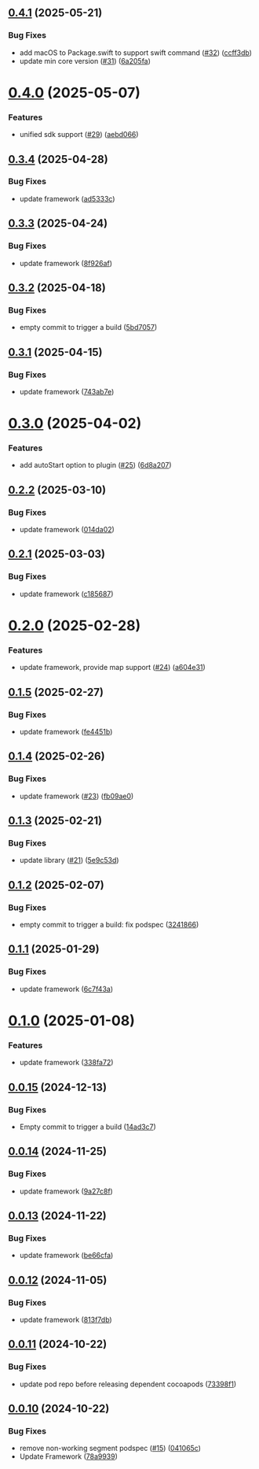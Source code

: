 ## [0.4.1](https://github.com/amplitude/AmplitudeSessionReplay-iOS/compare/v0.4.0...v0.4.1) (2025-05-21)


### Bug Fixes

* add macOS to Package.swift to support swift command ([#32](https://github.com/amplitude/AmplitudeSessionReplay-iOS/issues/32)) ([ccff3db](https://github.com/amplitude/AmplitudeSessionReplay-iOS/commit/ccff3db585b088e136744ef22d1afaf5dac8d878))
* update min core version ([#31](https://github.com/amplitude/AmplitudeSessionReplay-iOS/issues/31)) ([6a205fa](https://github.com/amplitude/AmplitudeSessionReplay-iOS/commit/6a205fae62b42fe6d6a1d8cfcd5c96d2e80eab64))

# [0.4.0](https://github.com/amplitude/AmplitudeSessionReplay-iOS/compare/v0.3.4...v0.4.0) (2025-05-07)


### Features

* unified sdk support ([#29](https://github.com/amplitude/AmplitudeSessionReplay-iOS/issues/29)) ([aebd066](https://github.com/amplitude/AmplitudeSessionReplay-iOS/commit/aebd06679888d468d1e4ccf73b2cc5b1b5d7525f))

## [0.3.4](https://github.com/amplitude/AmplitudeSessionReplay-iOS/compare/v0.3.3...v0.3.4) (2025-04-28)


### Bug Fixes

* update framework ([ad5333c](https://github.com/amplitude/AmplitudeSessionReplay-iOS/commit/ad5333c422270c9f095ecf626a3f571e5e5ac417))

## [0.3.3](https://github.com/amplitude/AmplitudeSessionReplay-iOS/compare/v0.3.2...v0.3.3) (2025-04-24)


### Bug Fixes

* update framework ([8f926af](https://github.com/amplitude/AmplitudeSessionReplay-iOS/commit/8f926af3e61b373e946665252648cfe0b0f2678c))

## [0.3.2](https://github.com/amplitude/AmplitudeSessionReplay-iOS/compare/v0.3.1...v0.3.2) (2025-04-18)


### Bug Fixes

* empty commit to trigger a build ([5bd7057](https://github.com/amplitude/AmplitudeSessionReplay-iOS/commit/5bd7057ee5a7769a3d8988de47b66a49f62de6ec))

## [0.3.1](https://github.com/amplitude/AmplitudeSessionReplay-iOS/compare/v0.3.0...v0.3.1) (2025-04-15)


### Bug Fixes

* update framework ([743ab7e](https://github.com/amplitude/AmplitudeSessionReplay-iOS/commit/743ab7eaf7506d0c7d3505f83c11eb88f43f4c32))

# [0.3.0](https://github.com/amplitude/AmplitudeSessionReplay-iOS/compare/v0.2.2...v0.3.0) (2025-04-02)


### Features

* add autoStart option to plugin ([#25](https://github.com/amplitude/AmplitudeSessionReplay-iOS/issues/25)) ([6d8a207](https://github.com/amplitude/AmplitudeSessionReplay-iOS/commit/6d8a207a077c2c461d45e16dd1c7077c8d898058))

## [0.2.2](https://github.com/amplitude/AmplitudeSessionReplay-iOS/compare/v0.2.1...v0.2.2) (2025-03-10)


### Bug Fixes

* update framework ([014da02](https://github.com/amplitude/AmplitudeSessionReplay-iOS/commit/014da02be811b7c832a76f55cc93ca6fb9307be4))

## [0.2.1](https://github.com/amplitude/AmplitudeSessionReplay-iOS/compare/v0.2.0...v0.2.1) (2025-03-03)


### Bug Fixes

* update framework ([c185687](https://github.com/amplitude/AmplitudeSessionReplay-iOS/commit/c18568748fa8e442dfcd2efc95d2751d8ccce3a9))

# [0.2.0](https://github.com/amplitude/AmplitudeSessionReplay-iOS/compare/v0.1.5...v0.2.0) (2025-02-28)


### Features

* update framework, provide map support ([#24](https://github.com/amplitude/AmplitudeSessionReplay-iOS/issues/24)) ([a604e31](https://github.com/amplitude/AmplitudeSessionReplay-iOS/commit/a604e31c5045762dcb5b4dd4736d85eff9704b82))

## [0.1.5](https://github.com/amplitude/AmplitudeSessionReplay-iOS/compare/v0.1.4...v0.1.5) (2025-02-27)


### Bug Fixes

* update framework ([fe4451b](https://github.com/amplitude/AmplitudeSessionReplay-iOS/commit/fe4451bd6c91a5beee8035d42aaff95b2daff769))

## [0.1.4](https://github.com/amplitude/AmplitudeSessionReplay-iOS/compare/v0.1.3...v0.1.4) (2025-02-26)


### Bug Fixes

* update framework ([#23](https://github.com/amplitude/AmplitudeSessionReplay-iOS/issues/23)) ([fb09ae0](https://github.com/amplitude/AmplitudeSessionReplay-iOS/commit/fb09ae0cd6f3b41e04d3b70c46b47eb5374f643c))

## [0.1.3](https://github.com/amplitude/AmplitudeSessionReplay-iOS/compare/v0.1.2...v0.1.3) (2025-02-21)


### Bug Fixes

* update library ([#21](https://github.com/amplitude/AmplitudeSessionReplay-iOS/issues/21)) ([5e9c53d](https://github.com/amplitude/AmplitudeSessionReplay-iOS/commit/5e9c53ddde32797bbb0bef9eb29ca3ccaafd1dcb))

## [0.1.2](https://github.com/amplitude/AmplitudeSessionReplay-iOS/compare/v0.1.1...v0.1.2) (2025-02-07)


### Bug Fixes

* empty commit to trigger a build: fix podspec ([3241866](https://github.com/amplitude/AmplitudeSessionReplay-iOS/commit/32418664c619d02dcfaa7f3178bd7a35db373589))

## [0.1.1](https://github.com/amplitude/AmplitudeSessionReplay-iOS/compare/v0.1.0...v0.1.1) (2025-01-29)


### Bug Fixes

* update framework ([6c7f43a](https://github.com/amplitude/AmplitudeSessionReplay-iOS/commit/6c7f43a0db7e3383188fc92ae1ea537353817997))

# [0.1.0](https://github.com/amplitude/AmplitudeSessionReplay-iOS/compare/v0.0.15...v0.1.0) (2025-01-08)


### Features

* update framework ([338fa72](https://github.com/amplitude/AmplitudeSessionReplay-iOS/commit/338fa72c9c9a81bca81de709c7a99862a08b7588))

## [0.0.15](https://github.com/amplitude/AmplitudeSessionReplay-iOS/compare/v0.0.14...v0.0.15) (2024-12-13)


### Bug Fixes

* Empty commit to trigger a build ([14ad3c7](https://github.com/amplitude/AmplitudeSessionReplay-iOS/commit/14ad3c7e2df8199d68ed314f16a803e33205c3f1))

## [0.0.14](https://github.com/amplitude/AmplitudeSessionReplay-iOS/compare/v0.0.13...v0.0.14) (2024-11-25)


### Bug Fixes

* update framework ([9a27c8f](https://github.com/amplitude/AmplitudeSessionReplay-iOS/commit/9a27c8f753b1b7431f21ac6eb0020dafbcf430c1))

## [0.0.13](https://github.com/amplitude/AmplitudeSessionReplay-iOS/compare/v0.0.12...v0.0.13) (2024-11-22)


### Bug Fixes

* update framework ([be66cfa](https://github.com/amplitude/AmplitudeSessionReplay-iOS/commit/be66cfa393606e9339fdd1e98308680d0dd607de))

## [0.0.12](https://github.com/amplitude/AmplitudeSessionReplay-iOS/compare/v0.0.11...v0.0.12) (2024-11-05)


### Bug Fixes

* update framework ([813f7db](https://github.com/amplitude/AmplitudeSessionReplay-iOS/commit/813f7db35c5cb6685b28d42f106b7b9d025f6546))

## [0.0.11](https://github.com/amplitude/AmplitudeSessionReplay-iOS/compare/v0.0.10...v0.0.11) (2024-10-22)


### Bug Fixes

* update pod repo before releasing dependent cocoapods ([73398f1](https://github.com/amplitude/AmplitudeSessionReplay-iOS/commit/73398f1c4fced49bbd5ad93a6bdc9dbb0adaf969))

## [0.0.10](https://github.com/amplitude/AmplitudeSessionReplay-iOS/compare/v0.0.9...v0.0.10) (2024-10-22)


### Bug Fixes

* remove non-working segment podspec ([#15](https://github.com/amplitude/AmplitudeSessionReplay-iOS/issues/15)) ([041065c](https://github.com/amplitude/AmplitudeSessionReplay-iOS/commit/041065cac5bcc74a6c4334282eeedb2a764afc7c))
* Update Framework ([78a9939](https://github.com/amplitude/AmplitudeSessionReplay-iOS/commit/78a9939753a3a4787b0b5e5ec533258546513481))
